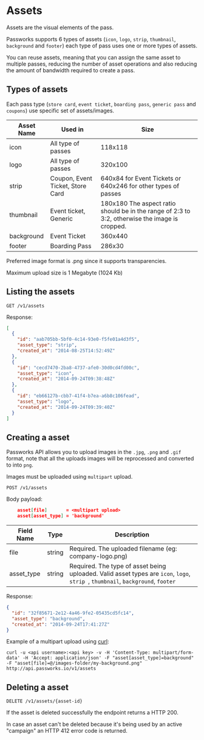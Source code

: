 Assets
===============

Assets are the visual elements of the pass.

Passworks supports 6 types of assets (`icon`, `logo`, `strip`, `thumbnail`, `background` and `footer`) each type of pass uses one or more types of assets.

You can reuse assets, meaning that you can assign the same asset to multiple passes, reducing the number of asset operations and also reducing the amount of bandwidth required to create a pass.

Types of assets
----------------

Each pass type (`store card`, `event ticket`, `boarding pass`, `generic pass` and `coupons`) use specific set of assets/images.

| Asset Name |  Used in       | Size
|------------|----------------------------------|----------------------------------|
| icon       | All type of passes               | 118x118 |
| logo		   | All type of passes 		        | 320x100 
| strip	   | Coupon, Event Ticket, Store Card | 640x84 for Event Tickets or 640x246 for other types of passes 
| thumbnail  | Event ticket, Generic | 180x180 The aspect ratio should be in the range of 2:3 to 3:2, otherwise the image is cropped.
| background | Event Ticket | 360x440	        |
| footer	   | Boarding Pass | 286x30           |    

Preferred image format is .png since it supports transparencies.

Maximum upload size is 1 Megabyte (1024 Kb)

Listing the assets
----------------

```shell
GET /v1/assets
```

Response:

```json
[
  {
    "id": "aab705bb-5bf0-4c14-93e0-f5fe01a4d3f5",
    "asset_type": "strip",
    "created_at": "2014-08-25T14:52:49Z"
  },
  {
    "id": "cecd7470-2ba8-4737-afe0-30d0cd4fd00c",
    "asset_type": "icon",
    "created_at": "2014-09-24T09:38:48Z"
  },
  {
    "id": "eb66127b-cbb7-41f4-b7ea-a6b8c106fead",
    "asset_type": "logo",
    "created_at": "2014-09-24T09:39:40Z"
  }
]
```

Creating a asset
----------------

Passworks API allows you to upload images in the `.jpg`, `.png` and `.gif` format, note that all the uploads images will be reprocessed and converted to into `png`.

Images must be uploaded using `multipart` upload.


```shell
POST /v1/assets
```

Body payload:

```json
	asset[file]       = <multipart upload>
	asset[asset_type] = 'background'
```


| Field Name           | Type      | Description    |
|----------------------|-----------|----------------|
| file   			   | string    |  Required. The uploaded filename (eg: company-logo.png)
| asset_type    		   | string    | Required. The type of asset being uploaded. Valid asset types are `icon`, `logo`, `strip `, `thumbnail`, `background`, `footer`

Response:


```json
{
  "id": "32f85671-2e12-4a46-9fe2-05435cd5fc14",
  "asset_type": "background",
  "created_at": "2014-09-24T17:41:27Z"
}
```

Example of a multipart upload using [curl](http://en.wikipedia.org/wiki/CURL#cURL):

```shell
curl -u <api username>:<api key> -v -H 'Content-Type: multipart/form-data' -H 'Accept: application/json' -F "asset[asset_type]=background" -F "asset[file]=@/images-folder/my-background.png" http://api.passworks.io/v1/assets
```

Deleting a asset
----------------

```shell
DELETE /v1/assets/{asset-id}
```

If the asset is deleted successfully the endpoint returns a HTTP 200.

In case an asset can't be deleted because it's being used by an active "campaign" an HTTP 412 error code is returned. 

